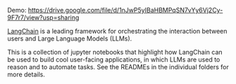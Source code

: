 
Demo: https://drive.google.com/file/d/1nJwP5yIBaHBMPqSN7vYy6Vj2Cy-9F7r7/view?usp=sharing

[LangChain](https://python.langchain.com/docs/get_started/quickstart.html) is a leading framework 
for orchestrating the interaction between users and Large Language Models (LLMs). 

This is a collection of jupyter notebooks that highlight how LangChain 
can be used to build cool user-facing applications,
in which LLMs are used to reason and to automate tasks. 
See the READMEs in the individual folders for more details. 


